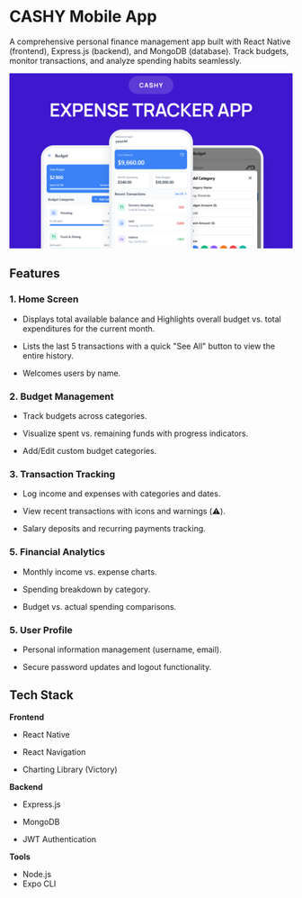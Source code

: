 
# CASHY Mobile App

  

A comprehensive personal finance management app built with React Native (frontend), Express.js (backend), and MongoDB (database). Track budgets, monitor transactions, and analyze spending habits seamlessly.

  

![CASHY Preview](./CASHY.png)

  

## Features

  
### 1. Home Screen

 - Displays total available balance and Highlights overall budget vs. total expenditures for the current month.

 - Lists the last 5 transactions with a quick "See All" button to view the entire history. 
 
- Welcomes users by name.


### 2. Budget Management

- Track budgets across categories.

- Visualize spent vs. remaining funds with progress indicators.

- Add/Edit custom budget categories.

  

### 3. Transaction Tracking

- Log income and expenses with categories and dates.

- View recent transactions with icons and warnings (⚠️).

- Salary deposits and recurring payments tracking.

  

### 5. Financial Analytics

- Monthly income vs. expense charts.

- Spending breakdown by category.

- Budget vs. actual spending comparisons.

  

### 5. User Profile

- Personal information management (username, email).

- Secure password updates and logout functionality.

  

## Tech Stack

  

**Frontend**

- React Native

- React Navigation

- Charting Library (Victory)

  

**Backend**

- Express.js

- MongoDB

- JWT Authentication

  

**Tools**

- Node.js
- Expo CLI

  
